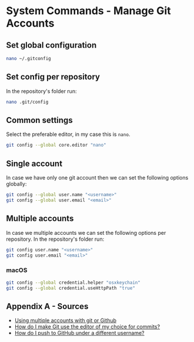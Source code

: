 # System Commands - Manage Git Accounts

## Set global configuration
```bash
nano ~/.gitconfig
```

## Set config per repository
In the repository's folder run:
```bash
nano .git/config
```

## Common settings
Select the preferable editor, in my case this is `nano`.
```bash
git config --global core.editor "nano"
```

## Single account
In case we have only one git account then we can set the following options globally:
```bash
git config --global user.name "<username>"
git config --global user.email "<email>"
```

## Multiple accounts
In case we multiple accounts we can set the following options per repository.
In the repository's folder run:
```bash
git config user.name "<username>"
git config user.email "<email>"
```

### macOS
```bash
git config --global credential.helper "osxkeychain"
git config --global credential.useHttpPath "true"
```

## Appendix A - Sources
- [Using multiple accounts with git or Github](https://coderwall.com/p/9ub-6a/using-multiple-accounts-with-git-or-github)
- [How do I make Git use the editor of my choice for commits?](https://stackoverflow.com/questions/2596805/how-do-i-make-git-use-the-editor-of-my-choice-for-commits)
- [How do I push to GitHub under a different username?](https://stackoverflow.com/questions/13103083/how-do-i-push-to-github-under-a-different-username)
